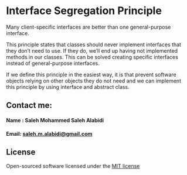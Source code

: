 # Interface Segregation Principle

Many client-specific interfaces are better than one general-purpose interface.

This principle states that classes should never implement interfaces that they don’t need to use. If they do, we’ll end up having not implemented methods in our classes. This can be solved creating specific interfaces instead of general-purpose interfaces.

If we define this principle in the easiest way, it is that prevent software objects relying on other objects they do not need and we can implement this principle by using interface and abstract class.

## Contact me:
#### Name : Saleh Mohammed Saleh Alabidi
#### Email: saleh.m.alabidi@gmail.com

## License
Open-sourced software licensed under the [MIT license](https://choosealicense.com/licenses/mit/)